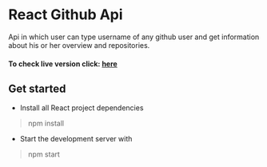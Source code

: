 # React Github Api

Api in which user can type username of any github user and get information about his or her overview and  repositories.

#### To check live version click: [here](https://react-git.msulewski.pl/)

## Get started
* Install all React project dependencies
> npm install

* Start the development server with
> npm start
